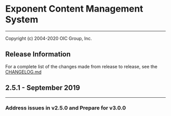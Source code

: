 # Exponent Content Management System

----------

Copyright (c) 2004-2020 OIC Group, Inc.

## Release Information

For a complete list of the changes made from release to release, see the [CHANGELOG.md](CHANGELOG.md)

## 2.5.1 - September 2019

----------

### Address issues in v2.5.0 and Prepare for v3.0.0